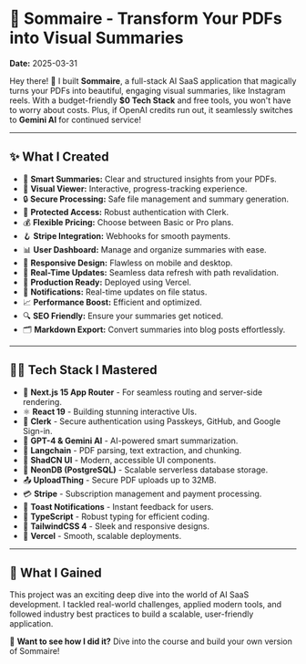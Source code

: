 # 🌟 Sommaire - Transform Your PDFs into Visual Summaries

**Date:** 2025-03-31

Hey there! 🚀 I built **Sommaire**, a full-stack AI SaaS application that magically turns your PDFs into beautiful, engaging visual summaries, like Instagram reels. With a budget-friendly **$0 Tech Stack** and free tools, you won't have to worry about costs. Plus, if OpenAI credits run out, it seamlessly switches to **Gemini AI** for continued service!

---

## ✨ **What I Created**

- 📝 **Smart Summaries:** Clear and structured insights from your PDFs.
- 🎨 **Visual Viewer:** Interactive, progress-tracking experience.
- 🔒 **Secure Processing:** Safe file management and summary generation.
- 🔐 **Protected Access:** Robust authentication with Clerk.
- 💰 **Flexible Pricing:** Choose between Basic or Pro plans.
- 🪝 **Stripe Integration:** Webhooks for smooth payments.
- 📊 **User Dashboard:** Manage and organize summaries with ease.
- 📱 **Responsive Design:** Flawless on mobile and desktop.
- 🔄 **Real-Time Updates:** Seamless data refresh with path revalidation.
- 🚀 **Production Ready:** Deployed using Vercel.
- 🔔 **Notifications:** Real-time updates on file status.
- 📈 **Performance Boost:** Efficient and optimized.
- 🔍 **SEO Friendly:** Ensure your summaries get noticed.
- 🗂️ **Markdown Export:** Convert summaries into blog posts effortlessly.

---

## 🧑‍💻 **Tech Stack I Mastered**

- 🚀 **Next.js 15 App Router** - For seamless routing and server-side rendering.
- ⚛️ **React 19** - Building stunning interactive UIs.
- 🔑 **Clerk** - Secure authentication using Passkeys, GitHub, and Google Sign-in.
- 🤖 **GPT-4 & Gemini AI** - AI-powered smart summarization.
- 🧠 **Langchain** - PDF parsing, text extraction, and chunking.
- 🎨 **ShadCN UI** - Modern, accessible UI components.
- 💾 **NeonDB (PostgreSQL)** - Scalable serverless database storage.
- 📤 **UploadThing** - Secure PDF uploads up to 32MB.
- 💳 **Stripe** - Subscription management and payment processing.
- 🔔 **Toast Notifications** - Instant feedback for users.
- 📜 **TypeScript** - Robust typing for efficient coding.
- 💅 **TailwindCSS 4** - Sleek and responsive designs.
- 🚀 **Vercel** - Smooth, scalable deployments.

---

## 🎯 **What I Gained**

This project was an exciting deep dive into the world of AI SaaS development. I tackled real-world challenges, applied modern tools, and followed industry best practices to build a scalable, user-friendly application.

🌟 **Want to see how I did it?** Dive into the course and build your own version of Sommaire!


